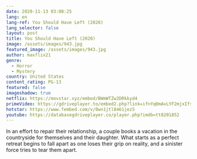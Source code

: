 ```yaml
---
date: 2020-11-13 03:08:25
lang: en
lang-ref: You Should Have Left (2020)
lang_selector: false
layout: post
title: You Should Have Left (2020)
image: /assets/images/943.jpg
featured_image: /assets/images/943.jpg
author: maxflix21
genre:
  - Horror
  - Mystery
country: United States
content_rating: PG-13
featured: false
imageshadow: true
netflix: https://movstar.xyz/embed/BWmWTZw2DRkkyd4
primeVideo: https://gdriveplayer.to/embed2.php?link=ifnYq0mAvLYF2mjxIfskIgs%252BLWKPoVBMoxBnwXIqJ7%252BypJ7DMmhJDhkcWTHdlUaQuZt98FUyi1DfbS3%252Biu8QbykCNh60qGIQcgInp6StAPW5p5j7Yxlm0VUHcNTsWfv%252BFPmx4uJgBlIa9QKS8MSAHiQ8ZPxDIxqwQBsJx49gdzM5qB8JKAKA8%252FDxA168daWmU%253D
hotstar: https://www.fembed.com/v/0wn1jtl8461jez5
youtube: https://databasegdriveplayer.co/player.php?imdb=tt8201852
---
```

In an effort to repair their relationship, a couple books a vacation in the countryside for themselves and their daughter. What starts as a perfect retreat begins to fall apart as one loses their grip on reality, and a sinister force tries to tear them apart.